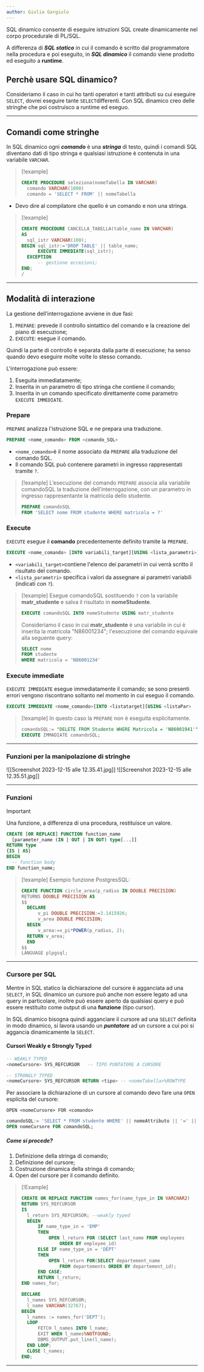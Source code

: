 ```yaml
---
author: Giulia Gargiulo
---
```

SQL dinamico consente di eseguire istruzioni SQL create dinamicamente nel corpo procedurale di PL/SQL.

A differenza di ***SQL statico*** in cui il comando è scritto dal programmatore nella procedura e poi eseguito, in ***SQL dinamico*** il comando viene prodotto ed eseguito a **runtime**.
## Perchè usare SQL dinamico?

Consideriamo il caso in cui ho tanti operatori e tanti attributi su cui eseguire `SELECT`, dovrei eseguire tante `SELECT`differenti.
Con SQL dinamico creo delle stringhe che poi costruisco a runtime ed eseguo.

---
## Comandi come stringhe

In SQL dinamico ogni ***comando*** è una ***stringa*** di testo, quindi i comandi SQL diventano dati di tipo stringa e qualsiasi istruzione è contenuta in una variabile `VARCHAR`.

>[!example]
>```SQL
>CREATE PROCEDURE seleziona(nomeTabella IN VARCHAR)
>	comando VARCHAR(1000)
>	comando = 'SELECT * FROM' || nomeTabella
>```
- Devo dire al compilatore che quello è un comando e non una stringa.

>[!example]
>```SQL
>CREATE PROCEDURE CANCELLA_TABELLA(table_name IN VARCHAR) 
>AS
>	sql_istr VARCHAR(100);
>BEGIN sql_istr:='DROP TABLE' || table_name;
>		EXECUTE IMMEDIATE(sql_istr);
>	EXCEPTION
>		-- gestione eccezioni;
>END;
>/
>```

---
## Modalità di interazione

La gestione dell’interrogazione avviene in due fasi:
1. `PREPARE`: prevede il controllo sintattico del comando e la creazione del piano di esecuzione;
2. `EXECUTE`: esegue il comando.

Quindi la parte di controllo è separata dalla parte di esecuzione; ha senso quando devo eseguire molte volte lo stesso comando.

L'interrogazione può essere:
1. Eseguita immediatamente;
2. Inserita in un parametro di tipo stringa che contiene il comando;
3. Inserita in un comando specificato direttamente come parametro `EXECUTE IMMEDIATE`.
### Prepare
`PREPARE` analizza l'istruzione SQL e ne prepara una traduzione.

```SQL
PREPARE <nome_comando> FROM <comando_SQL>
```
- `<nome_comando>`è il nome associato da `PREPARE` alla traduzione del comando SQL.
- Il comando SQL può contenere parametri in ingresso rappresentati tramite `?`.

>[!example]
>L’esecuzione del comando `PREPARE` associa alla variabile comandoSQL la traduzione dell’interrogazione, con un parametro in ingresso rappresentante la matricola dello studente.
>```SQL
>PREPARE comandoSQL 
>FROM 'SELECT nome FROM studente WHERE matricola = ?'
>```

### Execute
`EXECUTE` esegue il **comando** precedentemente definito tramite la `PREPARE`.

```SQL
EXECUTE <nome_comando> [INTO variabili_target][USING <lista_parametri>]
```
- `<variabili_target>`contiene l'elenco dei parametri in cui verrà scritto il risultato del comando.
- `<lista_parametri>` specifica i valori da assegnare ai parametri variabili (indicati con `?`).

>[!example]
>Esegue comandoSQL sostituendo `?` con la variabile **matr_studente** e salva il risultato in **nomeStudente**.
> ```SQL
> EXECUTE comandoSQL INTO nomeStudente USING matr_studente
> ```
> Consideriamo il caso in cui **matr_studente** è una variabile in cui è inserita la matricola "N86001234"; l'esecuzione del comando equivale alla seguente query:
> ```SQL
> SELECT nome
> FROM studente
> WHERE matricola = 'N86001234'
> ```

### Execute immediate
`EXECUTE IMMEDIATE` esegue immediatamente il comando; se sono presenti errori vengono riscontrano soltanto nel momento in cui eseguo il comando.

```SQL
EXECUTE IMMEDIATE <nome_comando>[INTO <listatarget][USING <listaPar>
```

>[!example]
>In questo caso la `PREPARE` non è eseguita esplicitamente.
>```SQL
>comandoSQL:= "DELETE FROM Studente WHERE Matricola = 'N86001941'"
>EXECUTE IMMADIATE comandoSQL;
>```

---
### Funzioni per la manipolazione di stringhe

![[Screenshot 2023-12-15 alle 12.35.41.jpg]]
![[Screenshot 2023-12-15 alle 12.35.51.jpg]]

---
### Funzioni

>[!important]
>Una funzione, a differenza di una procedura, restituisce un valore.
>```SQL
>CREATE [OR REPLACE] FUNCTION function_name
>	[parameter_name (IN | OUT | IN OUT) type[...]]
>RETURN type
>{IS | AS}
>BEGIN
> 	-- function body
> END function_name;
>```

>[!example]
>Esempio funzione PostgresSQL:
>```SQL
>CREATE FUNCTION circle_area(p_radius IN DOUBLE PRECISION) 
>RETURNS DOUBLE PRECISION AS
>$$
>	DECLARE
>		v_pi DOUBLE PRECISION:=3.1415926;
>		v_area DOUBLE PRECISION;
>	BEGIN
>		v_area:=v_pi*POWER(p_radius, 2);
>	RETURN v_area;
>	END
>$$ 
>LANGUAGE plpgsql;
>```

---
### Cursore per SQL 

Mentre in SQL statico la dichiarazione del cursore è agganciata ad una `SELECT`, in SQL dinamico un cursore può anche non essere legato ad una query in particolare, inoltre può essere aperto da qualsiasi query e può essere restituito come output di una **funzione** (tipo cursor).

In SQL dinamico bisogna quindi agganciare il cursore ad una `SELECT` definita in modo dinamico, si lavora usando un ***puntatore*** ad un cursore a cui poi si aggancia dinamicamente la `SELECT`.

#### Cursori Weakly e Strongly Typed

```SQL
-- WEAKLY TYPED
<nomeCursore> SYS_REFCURSOR   -- TIPO PUNTATORE A CURSORE

-- STRONGLY TYPED
<nomeCursore> SYS_REFCURSOR RETURN <tipo> -- <nomeTabella>%ROWTYPE
```

Per associare la dichiarazione di un cursore al comando devo fare una `OPEN` esplicita del cursore:

`OPEN <nomeCursore> FOR <comando>`

```SQL
comandoSQL:= 'SELECT * FROM studente WHERE' || nomeAttributo || '=' || nome valore;
OPEN nomeCursore FOR comandoSQL;
```

##### Come si procede?
1. Definizione della stringa di comando;
2. Definizione del cursore;
3. Costruzione dinamica della stringa di comando;
4. Open del cursore per il comando definito.

>[!Example]
>```SQL
>CREATE OR REPLACE FUNCTION names_for(name_type_in IN VARCHAR2)
>RETURN SYS_REFCURSOR
>IS
>	l_return SYS_REFCURSOR; --weakly typed
>	BEGIN
>		IF name_type_in = 'EMP'
>		THEN
>			OPEN l_return FOR (SELECT last_name FROM employees 
>				ORDER BY employee_id)
>		ELSE IF name_type_in = 'DEPT'
>		THEN
>			OPEN l_return FOR(SELECT departement_name 
>				FROM departements ORDER BY departement_id);
>		END CASE;
>		RETURN l_return;
>END names_for;
>```
>
>```SQL
>DECLARE 
>	l_names SYS_REFCURSOR;
>	l_name VARCHAR(32767);
>BEGIN
>	l_names := names_for('DEPT');
>	LOOP
>		FETCH l_names INTO l_name;
>		EXIT WHEN l_names%NOTFOUND;
>		DBMS_OUTPUT.put_line(l_name);
>	END LOOP;
>	CLOSE l_names;
>END;
>```

---
